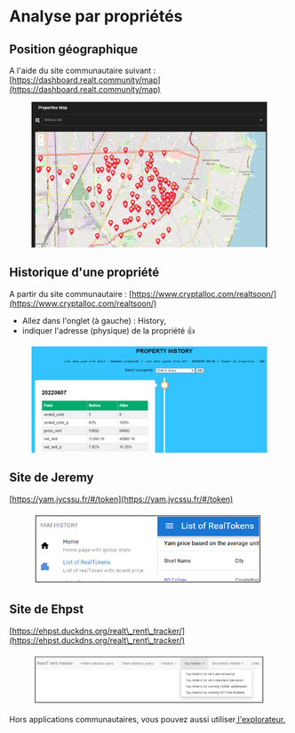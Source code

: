 # Analyse par propriétés

## Position géographique

A l'aide du site communautaire suivant : \
&#x20;                          [https://dashboard.realt.community/map](https://dashboard.realt.community/map)

<figure><img src="../../.gitbook/assets/image (15) (1).png" alt=""><figcaption></figcaption></figure>

## Historique d'une propriété

A partir du site communautaire : [https://www.cryptalloc.com/realtsoon/](https://www.cryptalloc.com/realtsoon/)

* Allez dans l'onglet (à gauche) : History,
* indiquer l'adresse (physique) de la propriété :thumbsup:

<figure><img src="../../.gitbook/assets/image (31).png" alt=""><figcaption></figcaption></figure>

## Site de Jeremy

&#x20;                                              [https://yam.jycssu.fr/#/token](https://yam.jycssu.fr/#/token)

<figure><img src="../../.gitbook/assets/image (8) (1).png" alt=""><figcaption></figcaption></figure>

## Site de Ehpst

&#x20;                                   [https://ehpst.duckdns.org/realt\_rent\_tracker/](https://ehpst.duckdns.org/realt\_rent\_tracker/)

<figure><img src="../../.gitbook/assets/image (1) (4).png" alt=""><figcaption></figcaption></figure>



Hors applications communautaires, vous pouvez aussi utiliser[ l'explorateur.](analyse-des-proprietes.md)

